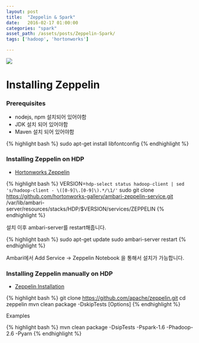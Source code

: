 ```yaml
---
layout: post
title:  "Zeppelin & Spark"
date:   2016-02-17 01:00:00
categories: "spark"
asset_path: /assets/posts/Zeppelin-Spark/
tags: ['hadoop', 'hortonworks']

---
```


<img src="{{ page.asset_path }}spark.jpg" class="img-responsive img-rounded">

# Installing Zeppelin 

### Prerequisites 

* nodejs, npm 설치되어 있어야함
* JDK 설치 되어 있어야함
* Maven 설치 되어 있어야함

{% highlight bash %}
sudo apt-get install libfontconfig
{% endhighlight %}


### Installing Zeppelin on HDP

* [Hortonworks Zeppelin][Hortonworks Zeppelin]

{% highlight bash %}
VERSION=`hdp-select status hadoop-client | sed 's/hadoop-client - \([0-9]\.[0-9]\).*/\1/'`
sudo git clone https://github.com/hortonworks-gallery/ambari-zeppelin-service.git /var/lib/ambari-server/resources/stacks/HDP/$VERSION/services/ZEPPELIN
{% endhighlight %}

설치 이후 ambari-server를 restart해줍니다.

{% highlight bash %}
sudo apt-get update
sudo ambari-server restart
{% endhighlight %}

Ambari에서 Add Service -> Zeppelin Notebook 을 통해서 설치가 가능합니다.


### Installing Zeppelin manually on HDP

* [Zeppelin Installation][Zeppelin Installation]

{% highlight bash %}
git clone https://github.com/apache/zeppelin.git
cd zeppelin
mvn clean package -DskipTests [Options]
{% endhighlight %}

Examples 

{% highlight bash %}
mvn clean package -DsipTests -Pspark-1.6 -Phadoop-2.6 -Pyarn
{% endhighlight %}




[Zeppelin Installation]: https://github.com/apache/zeppelin
[Hortonworks Zeppelin]: http://hortonworks.com/apache/zeppelin/#section_3